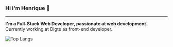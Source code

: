 ### Hi i'm Henrique 👋
------

**I'm a Full-Stack Web Developer, passionate at web development.** <br />
Currently working at Digte as front-end developer.

![Top Langs](https://github-readme-stats.vercel.app/api/top-langs/?username=codehiga&hide=html&layout=compact&theme=dark)



<!--
**codehiga/codehiga** is a ✨ _special_ ✨ repository because its `README.md` (this file) appears on your GitHub profile.

Here are some ideas to get you started:

- 🔭 I’m currently working on ...
- 🌱 I’m currently learning ...
- 👯 I’m looking to collaborate on ...
- 🤔 I’m looking for help with ...
- 💬 Ask me about ...
- 📫 How to reach me: ...
- 😄 Pronouns: ...
- ⚡ Fun fact: ...
-->
